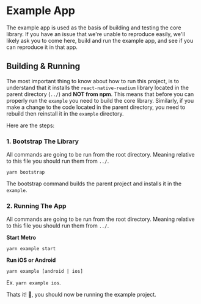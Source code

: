 # Example App

The example app is used as the basis of building and testing the core library.
If you have an issue that we're unable to reproduce easily, we'll likely ask you
to come here, build and run the example app, and see if you can reproduce it
in that app.

## Building & Running

The most important thing to know about how to run this project, is to understand
that it installs the `react-native-readium` library located in the parent
directory (`../`) and **NOT from npm**. This means that before you can properly
run the `example` you need to build the core library. Similarly, if you make a 
change to the code located in the parent directory, you need to rebuild then
reinstall it in the `example` directory.

Here are the steps:

### 1. Bootstrap The Library

All commands are going to be run from the root directory. Meaning relative to
this file you should run them from `../`.

`yarn bootstrap`

The bootstrap command builds the parent project and installs it in the `example`.

### 2. Running The App

All commands are going to be run from the root directory. Meaning relative to
this file you should run them from `../`.

**Start Metro**

`yarn example start`

**Run iOS or Android**

`yarn example [android | ios]`

Ex. `yarn example ios`.


Thats it! :tada:, you should now be running the example project.
